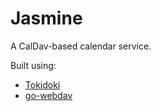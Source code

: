 # Jasmine

A CalDav-based calendar service.

Built using:
- [Tokidoki](https://git.sr.ht/~sircmpwn/tokidoki)
- [go-webdav](https://github.com/emersion/go-webdav)
